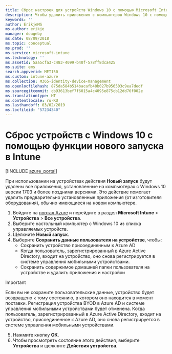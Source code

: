 ```yaml
---
title: Сброс настроек для устройств Windows 10 с помощью Microsoft Intune — Azure | Документация Майкрософт
description: Чтобы удалить приложения с компьютеров Windows 10 с помощью Microsoft Intune, используйте действие "Чистый запуск".
keywords: ''
author: ErikjeMS
ms.author: erikje
manager: dougeby
ms.date: 08/09/2018
ms.topic: conceptual
ms.prod: ''
ms.service: microsoft-intune
ms.technology: ''
ms.assetid: 5aa5cfa3-c483-4099-b40f-578ff8dca425
ms.suite: ems
search.appverid: MET150
ms.custom: intune-azure
ms.collection: M365-identity-device-management
ms.openlocfilehash: 875da584b514bacafb40b027b956503c9ea7dedf
ms.sourcegitcommit: cb93613bef7f6015a4c4095e875cb12dd76f002e
ms.translationtype: HT
ms.contentlocale: ru-RU
ms.lasthandoff: 03/02/2019
ms.locfileid: "57234340"
---
```

# <a name="use-fresh-start-to-reset-windows-10-devices-with-intune"></a>Сброс устройств с Windows 10 с помощью функции нового запуска в Intune


[!INCLUDE [azure_portal](./includes/azure_portal.md)]

При использовании на устройствах действия **Новый запуск** будут удалены все приложения, установленные на компьютерах с Windows 10 версии 1703 и более поздними версиями. Это действие помогает удалить предварительно установленные приложения (от изготовителя оборудования), обычно имеющиеся на новом компьютере.  

1. Войдите на [портал Azure](https://portal.azure.com) и перейдите в раздел **Microsoft Intune** > **Устройства** > **Все устройства**.
2. Выберите настольный компьютер с Windows 10 из списка управляемых устройств.
3. Щелкните **Новый запуск**. 
4. Выберите **Сохранить данные пользователя на устройстве**, чтобы:
   * Сохранить устройство присоединенным к Azure AD
    * Когда пользователь, зарегистрированный в Azure Active Directory, входит на устройство, оно снова регистрируется в системе управления мобильными устройствами.
    * Сохранить содержимое домашней папки пользователя на устройстве и удалить приложения и настройки  
  > [!IMPORTANT]
 > Если вы не сохраните пользовательские данные, устройство будет возвращено к тому состоянию, в котором оно находится в момент поставки. Регистрация устройства BYOD в Azure AD и системе управления мобильными устройствами будет отменена.
 > Когда пользователь, зарегистрированный в Azure Active Directory, входит на устройство, присоединенное к Azure AD, оно снова регистрируется в системе управления мобильными устройствами.
 
5. Нажмите кнопку **ОК**.   
6. Чтобы просмотреть состояние этого действия, выберите **Устройства** и щелкните **Действия устройства**.  
